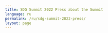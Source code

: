 ```yaml
---
title: SDG Summit 2022 Press about the Summit
language: ru
permalink: /ru/sdg-summit-2022-press/
layout: page
---
```



